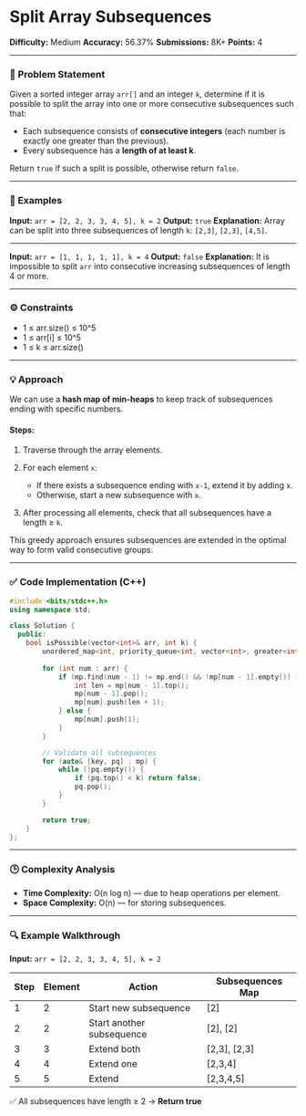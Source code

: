 # Split Array Subsequences

**Difficulty:** Medium
**Accuracy:** 56.37%
**Submissions:** 8K+
**Points:** 4

---

### 🧩 Problem Statement

Given a sorted integer array `arr[]` and an integer `k`, determine if it is possible to split the array into one or more consecutive subsequences such that:

* Each subsequence consists of **consecutive integers** (each number is exactly one greater than the previous).
* Every subsequence has a **length of at least k**.

Return `true` if such a split is possible, otherwise return `false`.

---

### 🧠 Examples

**Input:**
`arr = [2, 2, 3, 3, 4, 5], k = 2`
**Output:**
`true`
**Explanation:**
Array can be split into three subsequences of length `k`: `[2,3]`, `[2,3]`, `[4,5]`.

---

**Input:**
`arr = [1, 1, 1, 1, 1], k = 4`
**Output:**
`false`
**Explanation:**
It is impossible to split `arr` into consecutive increasing subsequences of length 4 or more.

---

### ⚙️ Constraints

* 1 ≤ arr.size() ≤ 10^5
* 1 ≤ arr[i] ≤ 10^5
* 1 ≤ k ≤ arr.size()

---

### 💡 Approach

We can use a **hash map of min-heaps** to keep track of subsequences ending with specific numbers.

#### Steps:

1. Traverse through the array elements.
2. For each element `x`:

   * If there exists a subsequence ending with `x-1`, extend it by adding `x`.
   * Otherwise, start a new subsequence with `x`.
3. After processing all elements, check that all subsequences have a length ≥ `k`.

This greedy approach ensures subsequences are extended in the optimal way to form valid consecutive groups.

---

### ✅ Code Implementation (C++)

```cpp
#include <bits/stdc++.h>
using namespace std;

class Solution {
  public:
    bool isPossible(vector<int>& arr, int k) {
        unordered_map<int, priority_queue<int, vector<int>, greater<int>>> mp;
        
        for (int num : arr) {
            if (mp.find(num - 1) != mp.end() && !mp[num - 1].empty()) {
                int len = mp[num - 1].top();
                mp[num - 1].pop();
                mp[num].push(len + 1);
            } else {
                mp[num].push(1);
            }
        }

        // Validate all subsequences
        for (auto& [key, pq] : mp) {
            while (!pq.empty()) {
                if (pq.top() < k) return false;
                pq.pop();
            }
        }

        return true;
    }
};
```

---

### 🕒 Complexity Analysis

* **Time Complexity:** O(n log n) — due to heap operations per element.
* **Space Complexity:** O(n) — for storing subsequences.

---

### 🔍 Example Walkthrough

**Input:** `arr = [2, 2, 3, 3, 4, 5], k = 2`

| Step | Element | Action                    | Subsequences Map |
| ---- | ------- | ------------------------- | ---------------- |
| 1    | 2       | Start new subsequence     | [2]              |
| 2    | 2       | Start another subsequence | [2], [2]         |
| 3    | 3       | Extend both               | [2,3], [2,3]     |
| 4    | 4       | Extend one                | [2,3,4]          |
| 5    | 5       | Extend                    | [2,3,4,5]        |

✅ All subsequences have length ≥ 2 → **Return true**
